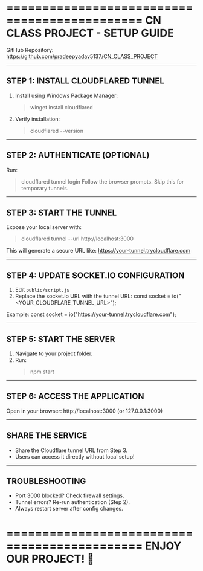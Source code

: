 =============================================
CN CLASS PROJECT - SETUP GUIDE
=============================================

GitHub Repository: https://github.com/pradeepyadav5137/CN_CLASS_PROJECT

---------------------------------------------
STEP 1: INSTALL CLOUDFLARED TUNNEL
---------------------------------------------
1. Install using Windows Package Manager:
   > winget install cloudflared

2. Verify installation:
   > cloudflared --version

---------------------------------------------
STEP 2: AUTHENTICATE (OPTIONAL)
---------------------------------------------
Run:
> cloudflared tunnel login
Follow the browser prompts. Skip this for temporary tunnels.

---------------------------------------------
STEP 3: START THE TUNNEL
---------------------------------------------
Expose your local server with:
> cloudflared tunnel --url http://localhost:3000

This will generate a secure URL like:
https://your-tunnel.trycloudflare.com

---------------------------------------------
STEP 4: UPDATE SOCKET.IO CONFIGURATION
---------------------------------------------
1. Edit `public/script.js`
2. Replace the socket.io URL with the tunnel URL:
   const socket = io("<YOUR_CLOUDFLARE_TUNNEL_URL>");

Example:
const socket = io("https://your-tunnel.trycloudflare.com");

---------------------------------------------
STEP 5: START THE SERVER
---------------------------------------------
1. Navigate to your project folder.
2. Run:
   > npm start

---------------------------------------------
STEP 6: ACCESS THE APPLICATION
---------------------------------------------
Open in your browser:
http://localhost:3000
(or 127.0.0.1:3000)

---------------------------------------------
SHARE THE SERVICE
---------------------------------------------
- Share the Cloudflare tunnel URL from Step 3.
- Users can access it directly without local setup!

---------------------------------------------
TROUBLESHOOTING
---------------------------------------------
- Port 3000 blocked? Check firewall settings.
- Tunnel errors? Re-run authentication (Step 2).
- Always restart server after config changes.

=============================================
ENJOY OUR PROJECT! 🚀
=============================================
